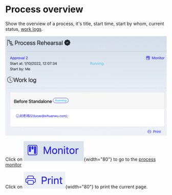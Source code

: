 # Process overview

Show the overview of a process, it's title, start time, start by whom, current status, [work logs](/process/worklog).

![overview](../img/process_overview.png)

Click on ![monitor](../img/monitor.png){width="80"} to go to the [process monitor](/process/monitor.md)

Click on ![print](../img/print.png){width="80"} to print the current page.
